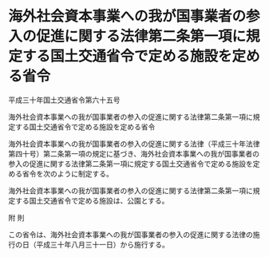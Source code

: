 # 海外社会資本事業への我が国事業者の参入の促進に関する法律第二条第一項に規定する国土交通省令で定める施設を定める省令

平成三十年国土交通省令第六十五号

海外社会資本事業への我が国事業者の参入の促進に関する法律第二条第一項に規定する国土交通省令で定める施設を定める省令

海外社会資本事業への我が国事業者の参入の促進に関する法律（平成三十年法律第四十号）第二条第一項の規定に基づき、海外社会資本事業への我が国事業者の参入の促進に関する法律第二条第一項に規定する国土交通省令で定める施設を定める省令を次のように制定する。

海外社会資本事業への我が国事業者の参入の促進に関する法律第二条第一項に規定する国土交通省令で定める施設は、公園とする。

附 則

この省令は、海外社会資本事業への我が国事業者の参入の促進に関する法律の施行の日（平成三十年八月三十一日）から施行する。
